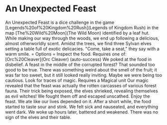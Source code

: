 # An Unexpected Feast

An Unexpected Feast is a dice challenge in the game [Legends%20of%20Kingdom%20Rush](Legends of Kingdom Rush) in the map [The%20Wild%20Moon](The Wild Moon) identified by a leaf hut.
While making our way through the woods, we end up following a delicious, almost otherworldly scent.
Amidst the trees, we find three Sylvan elves setting a table full of exotic delicacies.
"Come, take a seat," they say with a warm smile.
= Options =
Inspect the food.
Requires one of: [Orc%20Cleaver](Orc Cleaver) (auto-success)
We poked at the food in disbelief. A feast in the middle of the corrupted forest? That sounded too good to be true.
There was something weird about the smell of the fruit; it was far too sweet, but it still looked really inviting. Maybe we were being too cautious.
Look for traces of magic.
Requires a Magical unit
Our magic revealed that the feast was actually the rotten carcasses of various forest fauna.
Their trick being exposed, the elves shrieked, revealing themselves as evil witches!
We fought them off and escaped unscathed.
Enjoy the feast.
We ate like our lives depended on it. After a short while, the food started to taste sour and stink. We felt sick and nauseated, and everything went dark.
We woke up hours later, battered and weakened. There was no sign of the elves and their table.